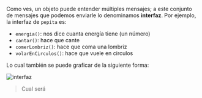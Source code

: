 Como ves, un objeto puede entender múltiples mensajes; a este conjunto de mensajes que podemos enviarle lo denominamos **interfaz**. Por ejemplo, la interfaz de `pepita` es: 

* `energia()`: nos dice cuanta energía tiene (un número)
* `cantar()`: hace que cante
* `comerLombriz()`: hace que coma una lombriz
* `volarEnCirculos()`: hace que vuele en circulos

<!--
interface pepita {
   int energia()
   void cantar()
   void comerLombriz()
   void volarEnCirculos()
}
-->

Lo cual también se puede graficar de la siguiente forma:

![interfaz](http://plantuml.com/plantuml/png/JSan3e0m2030tLSmwZkCcvz0H4FIGeFOGUFVrQthdMYmRqWCXOi4mjq1W6W0A_iks0y_L9CL23NGMx3CFbjUNAw6goNqIKTnEfCTtpml)

> Cual será 
